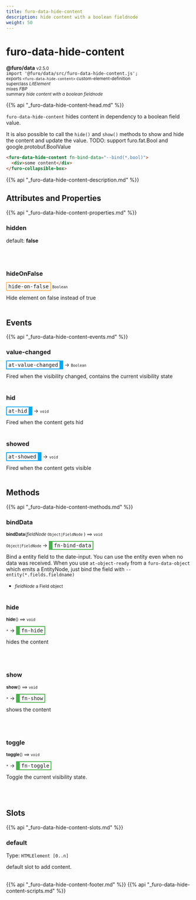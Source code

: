 ```yaml
---
title: furo-data-hide-content
description: hide content with a boolean fieldnode
weight: 50
---
```


# furo-data-hide-content
**@furo/data** <small>v2.5.0</small>
<br>`import '@furo/data/src/furo-data-hide-content.js';`<small>
<br>exports `<furo-data-hide-content>` custom-element-definition
<br>superclass *LitElement*
<br> mixes *FBP*</small>
<br><small>summary *hide content with a boolean fieldnode*</small>

{{% api "_furo-data-hide-content-head.md" %}}

`furo-data-hide-content` hides content in dependency to a boolean field value.

It is also possible to call the `hide()` and `show()` methods to show and hide the content and update the value.
TODO:  support furo.fat.Bool and google.protobuf.BoolValue

```html
<furo-data-hide-content fn-bind-data="--bind(*.bool)">
  <div>some content</div>
</furo-collapsible-box>
```

{{% api "_furo-data-hide-content-description.md" %}}


## Attributes and Properties
{{% api "_furo-data-hide-content-properties.md" %}}








### **hidden**
default: **false**</small>


<br><br>



### **hideOnFalse**

<span  style="border-width:2px; border-style: solid;border-color:  rgb(255, 182, 91);font-family:monospace; padding:2px 4px;">hide-on-false</span>
<small>`Boolean` </small>

Hide element on false instead of true
<br><br>
## Events
{{% api "_furo-data-hide-content-events.md" %}}

### **value-changed**
<span  style="border-width:2px 10px 2px 2px; border-style: solid;border-color:  rgb(2, 168, 244);font-family:monospace; padding:2px 4px;">at-value-changed</span>
→ <small>`Boolean`</small>

 Fired when the visibility changed, contains the current visibility state
<br><br>
### **hid**
<span  style="border-width:2px 10px 2px 2px; border-style: solid;border-color:  rgb(2, 168, 244);font-family:monospace; padding:2px 4px;">at-hid</span>
→ <small>`void`</small>

 Fired when the content gets hid
<br><br>
### **showed**
<span  style="border-width:2px 10px 2px 2px; border-style: solid;border-color:  rgb(2, 168, 244);font-family:monospace; padding:2px 4px;">at-showed</span>
→ <small>`void`</small>

 Fired when the content gets visible
<br><br>

## Methods
{{% api "_furo-data-hide-content-methods.md" %}}


### **bindData**
<small>**bindData**(*fieldNode* `Object|FieldNode` ) ⟹ `void`</small>

<small>`Object|FieldNode` </small> →
<span  style="border-width:2px 2px 2px 10px; border-style: solid;border-color:  rgb(76, 175, 80);font-family:monospace; padding:2px 4px;">fn-bind-data</span>

Bind a entity field to the date-input. You can use the entity even when no data was received.
When you use `at-object-ready` from a `furo-data-object` which emits a EntityNode, just bind the field with `--entity(*.fields.fieldname)`

- <small>*fieldNode* a Field object</small>
<br><br>


### **hide**
<small>**hide**() ⟹ `void`</small>

<small>`*`</small> →
<span  style="border-width:2px 2px 2px 10px; border-style: solid;border-color:  rgb(76, 175, 80);font-family:monospace; padding:2px 4px;">fn-hide</span>

hides the content

<br><br>

### **show**
<small>**show**() ⟹ `void`</small>

<small>`*`</small> →
<span  style="border-width:2px 2px 2px 10px; border-style: solid;border-color:  rgb(76, 175, 80);font-family:monospace; padding:2px 4px;">fn-show</span>

shows the content

<br><br>

### **toggle**
<small>**toggle**() ⟹ `void`</small>

<small>`*`</small> →
<span  style="border-width:2px 2px 2px 10px; border-style: solid;border-color:  rgb(76, 175, 80);font-family:monospace; padding:2px 4px;">fn-toggle</span>

Toggle the current visibility state.

<br><br>







## Slots
{{% api "_furo-data-hide-content-slots.md" %}}

### **default**
Type: `HTMLElement [0..n]`

default slot to add content.
<br><br>

{{% api "_furo-data-hide-content-footer.md" %}}
{{% api "_furo-data-hide-content-scripts.md" %}}
